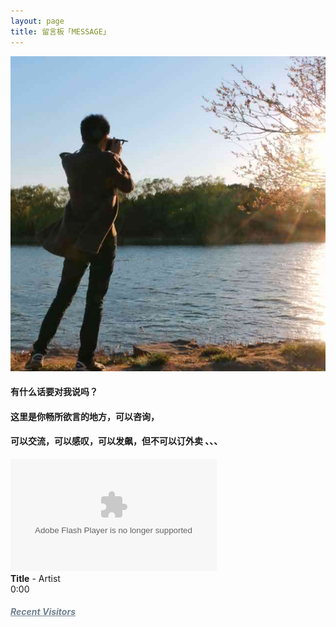 ```yaml
---
layout: page
title: 留言板「MESSAGE」 
---
```


<img src="/images/avatar.jpg" alt="huanying"/>


<p><h4>有什么话要对我说吗？</h4>     
<P><h4>这里是你畅所欲言的地方，可以咨询，</h4>
<p><h4>可以交流，可以感叹，可以发飙，但不可以订外卖 、、、</h4>   
<p>
<div>  
	<object width="330" height="180" data="http://music.163.com/style/swf/widget.swf?sid=441877316&type=0&auto=0&width=310&height=430" 			type="application/x-shockwave-flash"></object>  
</div> 


<div id="QPlayer" class="QPlayer">
<div id="pContent">
	<div id="player">
<span class="cover"></span>
<div class="ctrl">
<div class="musicTag marquee">
<strong>Title</strong>
<span> - </span>
<span class="artist">Artist</span>
</div>
<div class="progress">
<div class="timer left">0:00</div>
<div class="contr">
<div class="rewind icon"></div>
<div class="playback icon"></div>
<div class="fastforward icon"></div>
</div>
<div class="right">
<div class="liebiao icon"></div>
</div>
</div>
</div>
</div>
	<div class="ssBtn">
	        <div class="adf"></div>
    </div>
</div>
<ol id="playlist"></ol>
</div>

<script src="/js/jquery.min.js"></script>
<script src="/js/jquery.marquee.min.js"></script>

<script>
	var	playlist = [
{title:"The Circle Of Life",artist:"Freedom Call",mp3:"http://m10.music.126.net/20171207103748/d1bcd3e6d1c978a0a3e174c19cf5b3c7/ymusic/acf0/9127/44a7/64c4f00f3df0fabaf4720e893bbaa676.mp3",cover:"http://p1.music.126.net/ABazEgv8jQgjvMLT9NxLPA==/6633353651289585.jpg?param=106x106"},

{title:"She's Gone",artist:"Steelheart",mp3:"http://m10.music.126.net/20171207104016/b81bbe616c6545330cfef4364c0ca01c/ymusic/32b2/9f13/f13d/b68377a7bdd6df844d21a65de8a8a3e0.mp3",cover:"http://p1.music.126.net/JTPYaiUYS3PW7tWh43uNDg==/6674035581417715.jpg?param=106x106"},

{title:"Someone In The Crowd",artist:"Emma Stone",mp3:"http://m10.music.126.net/20171207104536/1629222ce21a5999e391a2a07c2d11f8/ymusic/e73b/0fba/3072/758ed5353ca5cd759d9b906589c91a8f.mp3",cover:"http://p1.music.126.net/sQKLXBR_GThk5n-M2wtdDg==/758663033420897.jpg?param=106x106"},

{title:"Another Day Of Sun",artist:"TheFatRat,Laura Brehm",mp3:"http://m10.music.126.net/20171207105203/c31ed4b45a42bbc4616fed3c1be9a468/ymusic/3b43/2a5e/7517/eaa1449e4e464f20da9f8ecd7ef00783.mp3",cover:"http://p1.music.126.net/sQKLXBR_GThk5n-M2wtdDg==/758663033420897.jpg?param=106x106"},

{title:"Luv Letter",artist:"dj okawari ",mp3:"http://omjh2j5h3.bkt.clouddn.com/music/Luv%20Letter.mp3",cover:"http://p4.music.126.net/F2fqWwTTT2DAOKPQKQ-G0A==/5892282813545901.jpg?param=106x106"},

{title:"Born this way",artist:"lady gaga ",mp3:"http://omjh2j5h3.bkt.clouddn.com/music/Born%20this%20way.mp3",cover:"http://p4.music.126.net/G2nCsXpMc81lcUY-pOHr9Q==/2528876745541310.jpg?param=106x106"},

{title:"The Edge of Glory",artist:"Lady Gaga",mp3:"http://omjh2j5h3.bkt.clouddn.com/music/The%20Edge%20of%20Glory.mp3",cover:"http://p3.music.126.net/iYG3tZ2xSKrzf65BaDtEJQ==/7929677860524772.jpg?param=106x106"},

{title:"Beautiful",
artist:"Eminem",mp3:"http://omjh2j5h3.bkt.clouddn.com/music/Beautiful.mp3",cover:"http://p4.music.126.net/F2fqWwTTT2DAOKPQKQ-G0A==/5892282813545901.jpg?param=106x106"},

{title:"Hall of Fame",artist:"the script/will.i.am",mp3:"http://omjh2j5h3.bkt.clouddn.com/music/Hall%20of%20Fame.mp3",cover:"http://p4.music.126.net/d5ryd0uwq29KWk3bRZ1wsA==/45079976751142.jpg?param=106x106"},

{title:"I Saw Him",artist:"I Saw Him",mp3:"http://m10.music.126.net/20171027120549/329b3b62e2cbcff379f4ff56bf20f650/ymusic/6b21/1e61/4219/705cc3e8859535e52ea3ed5134dc1ef4.mp3",cover:"http://p1.music.126.net/PaCWRxXASgHp2yHl6E6w-g==/3262251001467554.jpg??param=106x106"}

];
  var isRotate = true;
  var autoplay = true;
</script>
<script src="/js/player.js"></script>
<script>

function bgChange(){
	var lis= $('.lib');
	for(var i=0; i<lis.length; i+=2)
	lis[i].style.background = 'rgba(246, 246, 246, 0.5)';
}
window.onload = bgChange;
</script>

<meta charset="utf-8">
  <meta name="viewport" content="width=device-width, initial-scale=1" />
	<title></title>
	<link rel="stylesheet" href="/css/player.css">



<script>
myVid=document.getElementById("audio1");

function setHalfVolume()
  { 
  myVid.volume=0.2;
  } 

</script> 


<!-- 多说评论框 start 
	<div class="ds-thread" data-thread-key="/liuyan/" data-title="留言板" data-url="http://roboutkang/liuyan/"></div>
<!-- 多说评论框 end 
<!-- 多说公共JS代码 start (一个网页只需插入一次) 
<script type="text/javascript">
var duoshuoQuery = {short_name:"robotkang"};
	(function() {
		var ds = document.createElement('script');
		ds.type = 'text/javascript';ds.async = true;
		ds.src = (document.location.protocol == 'https:' ? 'https:' : 'http:') + '//static.duoshuo.com/embed.js';
		ds.charset = 'UTF-8';
		(document.getElementsByTagName('head')[0] 
		 || document.getElementsByTagName('body')[0]).appendChild(ds);
	})();
	</script>
<!-- 多说公共JS代码 end -->


<html lang="en">
<head>
    <meta charset="UTF-8">
    <title>Valine - A simple comment system based on Leancloud.</title>
    <!--Leancloud 操作库:-->
    <script src="//cdn1.lncld.net/static/js/3.0.4/av-min.js"></script>
    <!--Valine 的核心代码库:-->
    <script src="/Valine-1.1.4/dist/Valine.min.js"></script>
</head>
<body>
    <div class="comment"></div>
    <script>
       new Valine({
       // AV 对象来自上面引入av-min.js(老司机们不要开车➳♡゛扎心了老铁)
      		 av: AV, 
            el: '.comment', // 
            app_id: 'CWa3VWGExyX5qBwL6BQ7mwHv-gzGzoHsz', // 这里填写上面得到的APP ID
            app_key: 'KxtOwoN1GTvwt1daWglcosv8', // 这里填写上面得到的APP KEY
            placeholder: 'ヾﾉ≧∀≦)o来啊，快活啊!' // [v1.0.7 new]留言框占位提示文字
       });
</script>
</body>
</html>


<p>
<a href="/fangke/" style="color:#708090"> <h5>Recent Visitors</h5></a>  
</p>



